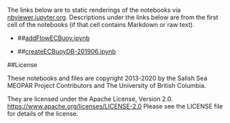 The links below are to static renderings of the notebooks via
[nbviewer.jupyter.org](https://nbviewer.jupyter.org/).
Descriptions under the links below are from the first cell of the notebooks
(if that cell contains Markdown or raw text).

* ##[addFlowECBuoy.ipynb](https://nbviewer.jupyter.org/urls/github/SalishSeaCast/analysis-elise-2/blob/master/notebooks/databases/addFlowECBuoy.ipynb)  
    
* ##[createECBuoyDB-201906.ipynb](https://nbviewer.jupyter.org/urls/github/SalishSeaCast/analysis-elise-2/blob/master/notebooks/databases/createECBuoyDB-201906.ipynb)  
    

##License

These notebooks and files are copyright 2013-2020
by the Salish Sea MEOPAR Project Contributors
and The University of British Columbia.

They are licensed under the Apache License, Version 2.0.
https://www.apache.org/licenses/LICENSE-2.0
Please see the LICENSE file for details of the license.
